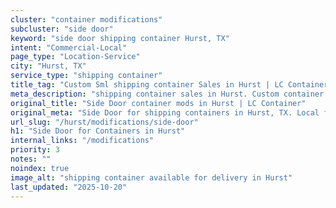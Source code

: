 ```yaml
---
cluster: "container modifications"
subcluster: "side door"
keyword: "side door shipping container Hurst, TX"
intent: "Commercial-Local"
page_type: "Location-Service"
city: "Hurst, TX"
service_type: "shipping container"
title_tag: "Custom Sml shipping container Sales in Hurst | LC Container"
meta_description: "shipping container sales in Hurst. Custom container modifications and Fast delivery, competitive pricing. Serving modifications area. Quote ID: 5U0. Call (214) 524-4168 for your free quote today."
original_title: "Side Door container mods in Hurst | LC Container"
original_meta: "Side Door for shipping containers in Hurst, TX. Local fabrication & pro install. LC Container — Since 2003. Get a quote."
url_slug: "/hurst/modifications/side-door"
h1: "Side Door for Containers in Hurst"
internal_links: "/modifications"
priority: 3
notes: ""
noindex: true
image_alt: "shipping container available for delivery in Hurst"
last_updated: "2025-10-20"
---
```


<!-- TODO: Add unique city/inventory copy, images, and internal links here. -->
